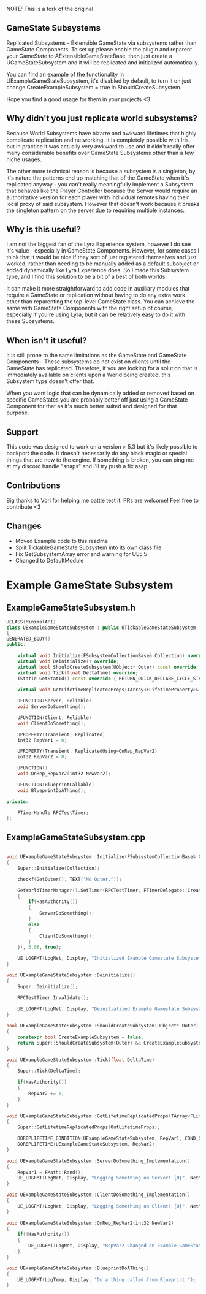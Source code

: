 
NOTE: This is a fork of the original 

## GameState Subsystems

Replicated Subsystems - Extensible GameState via subsystems rather than GameState Components.
To set up please enable the plugin and reparent your GameState to AExtensibleGameStateBase, then just create a UGameStateSubsystem and it will be replicated and initialized automatically.

You can find an example of the functionality in UExampleGameStateSubsystem, it's disabled by default, to turn it on just change CreateExampleSubsystem = true in ShouldCreateSubsystem.

Hope you find a good usage for them in your projects <3

## Why didn't you just replicate world subsystems?

Because World Subsystems have bizarre and awkward lifetimes that highly complicate replication and networking. It is completely possible with Iris, but in practice it was actually very awkward to use and it didn't really offer many considerable benefits over GameState Subsystems other than a few niche usages.

The other more technical reason is because a subsystem is a singleton, by it's nature the patterns end up matching that of the GameState when it's replicated anyway - you can't really meaningfully implement a Subsystem that behaves like the Player Controller because the Server would require an authoritative version for each player with individual remotes having their local proxy of said subsystem. However that doesn't work because it breaks the singleton pattern on the server due to requiring multiple instances.

## Why is this useful?

I am not the biggest fan of the Lyra Experience system, however I do see it's value - especially in GameState Components. However, for some cases I think that it would be nice if they sort of just registered themselves and just worked, rather than needing to be manually added as a default subobject or added dynamically like Lyra Experience does. So I made this Subsystem type, and I find this solution to be a bit of a best of both worlds.

It can make it more straightforward to add code in auxiliary modules that require a GameState or replication without having to do any extra work other than reparenting the top-level GameState class. You can achieve the same with GameState Components with the right setup of course, especially if you're using Lyra, but it can be relatively easy to do it with these Subsystems.

## When isn't it useful?

It is still prone to the same limitations as the GameState and GameState Components - These subsystems do not exist on clients until the GameState has replicated. Therefore, if you are looking for a solution that is immediately available on clients upon a World being created, this Subsystem type doesn't offer that.

When you want logic that can be dynamically added or removed based on specific GameStates you are probably better off just using a GameState Component for that as it's much better suited and designed for that purpose.

## Support

This code was designed to work on a version > 5.3 but it's likely possible to backport the code. It doesn't necessarily do any black magic or special things that are new to the engine. If something is broken, you can ping me at my discord handle "snaps" and i'll try push a fix asap.

## Contributions

Big thanks to Vori for helping me battle test it. PRs are welcome! Feel free to contribute <3


## Changes

* Moved Example code to this readme
* Split TickableGameState Subsystem into its own class file
* Fix GetSubsystemArray error and warning for UE5.5
* Changed to DefaultModule

# Example GameState Subsystem

## ExampleGameStateSubsystem.h

```cpp
UCLASS(MinimalAPI)
class UExampleGameStateSubsystem : public UTickableGameStateSubsystem
{
GENERATED_BODY()
public:

	virtual void Initialize(FSubsystemCollectionBase& Collection) override;
	virtual void Deinitialize() override;
	virtual bool ShouldCreateSubsystem(UObject* Outer) const override;
	virtual void Tick(float DeltaTime) override;
    TStatId GetStatId() const override { RETURN_QUICK_DECLARE_CYCLE_STAT(UExampleGameStateSubsystem, STATGROUP_Tickables); }
	
	virtual void GetLifetimeReplicatedProps(TArray<FLifetimeProperty>& OutLifetimeProps) const override;

	UFUNCTION(Server, Reliable)
	void ServerDoSomething();

	UFUNCTION(Client, Reliable)
	void ClientDoSomething();

	UPROPERTY(Transient, Replicated)
	int32 RepVar1 = 0;

	UPROPERTY(Transient, ReplicatedUsing=OnRep_RepVar2)
	int32 RepVar2 = 0;

	UFUNCTION()
	void OnRep_RepVar2(int32 NewVar2);

	UFUNCTION(BlueprintCallable)
	void BlueprintDoAThing();

private:

	FTimerHandle RPCTestTimer;
};
```

## ExampleGameStateSubsystem.cpp
```cpp

void UExampleGameStateSubsystem::Initialize(FSubsystemCollectionBase& Collection)
{
	Super::Initialize(Collection);

	checkf(GetOuter(), TEXT("No Outer."));

	GetWorldTimerManager().SetTimer(RPCTestTimer, FTimerDelegate::CreateWeakLambda(this, [this]()
	{
		if(HasAuthority())
		{
			ServerDoSomething();
		}
		else
		{
			ClientDoSomething();
		}
	}), 5.0f, true);

	UE_LOGFMT(LogNet, Display, "Initialized Example Gamestate Subsystem, NetMode - {0}", NetModeToString(GetWorld()->GetNetMode()));
}

void UExampleGameStateSubsystem::Deinitialize()
{
	Super::Deinitialize();

	RPCTestTimer.Invalidate();
	
	UE_LOGFMT(LogNet, Display, "Deinitialized Example Gamestate Subsystem, NetMode - {0}", NetModeToString(GetWorld()->GetNetMode()));
}

bool UExampleGameStateSubsystem::ShouldCreateSubsystem(UObject* Outer) const
{
	constexpr bool CreateExampleSubsystem = false;
	return Super::ShouldCreateSubsystem(Outer) && CreateExampleSubsystem;
}

void UExampleGameStateSubsystem::Tick(float DeltaTime)
{
	Super::Tick(DeltaTime);

	if(HasAuthority())
	{
		RepVar2 += 1;
	}
}

void UExampleGameStateSubsystem::GetLifetimeReplicatedProps(TArray<FLifetimeProperty>& OutLifetimeProps) const
{
	Super::GetLifetimeReplicatedProps(OutLifetimeProps);

	DOREPLIFETIME_CONDITION(UExampleGameStateSubsystem, RepVar1, COND_OwnerOnly);
	DOREPLIFETIME(UExampleGameStateSubsystem, RepVar2);
}

void UExampleGameStateSubsystem::ServerDoSomething_Implementation()
{
	RepVar1 = FMath::Rand();
	UE_LOGFMT(LogNet, Display, "Logging Something on Server! {0}", NetModeToString(GetWorld()->GetNetMode()));
}

void UExampleGameStateSubsystem::ClientDoSomething_Implementation()
{
	UE_LOGFMT(LogNet, Display, "Logging Something on Client! {0}", NetModeToString(GetWorld()->GetNetMode()));
}

void UExampleGameStateSubsystem::OnRep_RepVar2(int32 NewVar2)
{
	if(!HasAuthority())
	{
		UE_LOGFMT(LogNet, Display, "RepVar2 Changed on Example GameState Subsystem! {0}", NewVar2);
	}
}

void UExampleGameStateSubsystem::BlueprintDoAThing()
{
	UE_LOGFMT(LogTemp, Display, "Do a thing called from Blueprint.");
}


```